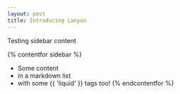 ```yaml
---
layout: post
title: Introducing Lanyon
---
```


Testing sidebar content


{% contentfor sidebar %}
* Some content
* in a markdown list
* with some {{ 'liquid' }} tags too!
{% endcontentfor %}
